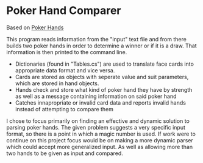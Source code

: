 # Poker Hand Comparer
Based on [Poker Hands](http://codingdojo.org/kata/PokerHands/)

This program reads information from the "input" text file and from there builds two poker hands in order to determine a winner or if it is a draw. That information is then printed to the command line.

- Dictionaries (found in "Tables.cs") are used to translate face cards into appropriate data format and vice versa.
- Cards are stored as objects with seperate value and suit parameters, which are stored in hand objects.
- Hands check and store what kind of poker hand they have by strength as well as a message containing information on said poker hand
- Catches innapropriate or invalid card data and reports invalid hands instead of attempting to compare them

I chose to focus primarily on finding an effective and dynamic solution to parsing poker hands. The given problem suggests a very specific input format, so there is a point in which a magic number is used. If work were to continue on this project focus would be on making a more dynamic parser which could accept more generalized input. As well as allowing more than two hands to be given as input and compared. 
